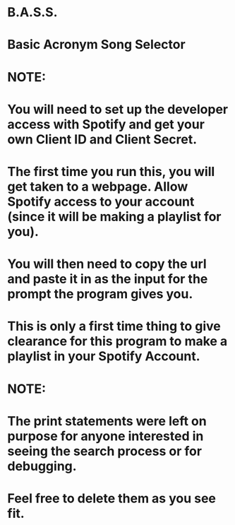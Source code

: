 # B.A.S.S.
# Basic Acronym Song Selector

# NOTE:
# You will need to set up the developer access with Spotify and get your own Client ID and Client Secret.
# The first time you run this, you will get taken to a webpage. Allow Spotify access to your account (since it will be making a playlist for you).
# You will then need to copy the url and paste it in as the input for the prompt the program gives you.
# This is only a first time thing to give clearance for this program to make a playlist in your Spotify Account.

# NOTE:
# The print statements were left on purpose for anyone interested in seeing the search process or for debugging.
# Feel free to delete them as you see fit.
